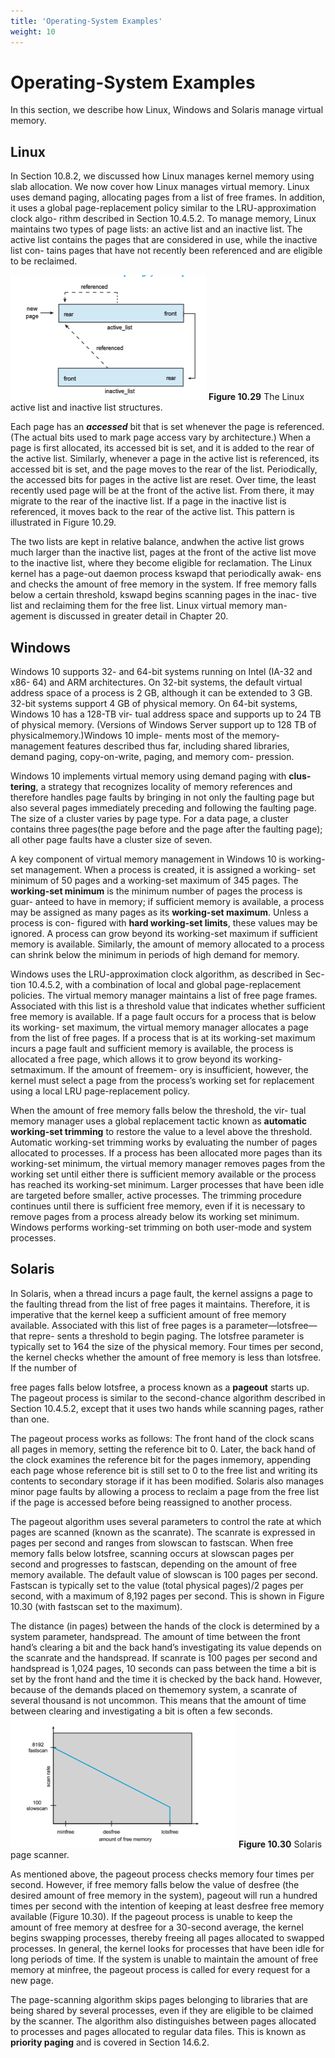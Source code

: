 ```yaml
---
title: 'Operating-System Examples'
weight: 10
---
```


# Operating-System Examples

In this section, we describe how Linux, Windows and Solaris manage virtual memory.

## Linux

In Section 10.8.2, we discussed how Linux manages kernel memory using slab allocation. We now cover how Linux manages virtual memory. Linux uses demand paging, allocating pages from a list of free frames. In addition, it uses a global page-replacement policy similar to the LRU-approximation clock algo- rithm described in Section 10.4.5.2. To manage memory, Linux maintains two types of page lists: an active list and an inactive list. The active list contains the pages that are considered in use, while the inactive list con- tains pages that have not recently been referenced and are eligible to be reclaimed.  

![Alt text](image-60.png)
**Figure 10.29** The Linux active list and inactive list structures.

Each page has an **_accessed_** bit that is set whenever the page is referenced. (The actual bits used to mark page access vary by architecture.) When a page is first allocated, its accessed bit is set, and it is added to the rear of the active list. Similarly, whenever a page in the active list is referenced, its accessed bit is set, and the page moves to the rear of the list. Periodically, the accessed bits for pages in the active list are reset. Over time, the least recently used page will be at the front of the active list. From there, it may migrate to the rear of the inactive list. If a page in the inactive list is referenced, it moves back to the rear of the active list. This pattern is illustrated in Figure 10.29.

The two lists are kept in relative balance, andwhen the active list grows much larger than the inactive list, pages at the front of the active list move to the inactive list, where they become eligible for reclamation. The Linux kernel has a page-out daemon process kswapd that periodically awak- ens and checks the amount of free memory in the system. If free memory falls below a certain threshold, kswapd begins scanning pages in the inac- tive list and reclaiming them for the free list. Linux virtual memory man- agement is discussed in greater detail in Chapter 20.

## Windows

Windows 10 supports 32- and 64-bit systems running on Intel (IA-32 and x86- 64) and ARM architectures. On 32-bit systems, the default virtual address space of a process is 2 GB, although it can be extended to 3 GB. 32-bit systems support 4 GB of physical memory. On 64-bit systems, Windows 10 has a 128-TB vir- tual address space and supports up to 24 TB of physical memory. (Versions of Windows Server support up to 128 TB of physicalmemory.)Windows 10 imple- ments most of the memory-management features described thus far, including shared libraries, demand paging, copy-on-write, paging, and memory com- pression.  

Windows 10 implements virtual memory using demand paging with **clus- tering**, a strategy that recognizes locality of memory references and therefore handles page faults by bringing in not only the faulting page but also several pages immediately preceding and following the faulting page. The size of a cluster varies by page type. For a data page, a cluster contains three pages(the page before and the page after the faulting page); all other page faults have a cluster size of seven.

A key component of virtual memory management in Windows 10 is working-set management. When a process is created, it is assigned a working- set minimum of 50 pages and a working-set maximum of 345 pages. The **working-set minimum** is the minimum number of pages the process is guar- anteed to have in memory; if sufficient memory is available, a process may be assigned as many pages as its **working-set maximum**. Unless a process is con- figured with **hard working-set limits**, these values may be ignored. A process can grow beyond its working-set maximum if sufficient memory is available. Similarly, the amount of memory allocated to a process can shrink below the minimum in periods of high demand for memory.

Windows uses the LRU-approximation clock algorithm, as described in Sec- tion 10.4.5.2, with a combination of local and global page-replacement policies. The virtual memory manager maintains a list of free page frames. Associated with this list is a threshold value that indicates whether sufficient free memory is available. If a page fault occurs for a process that is below its working- set maximum, the virtual memory manager allocates a page from the list of free pages. If a process that is at its working-set maximum incurs a page fault and sufficient memory is available, the process is allocated a free page, which allows it to grow beyond its working-setmaximum. If the amount of freemem- ory is insufficient, however, the kernel must select a page from the process’s working set for replacement using a local LRU page-replacement policy.

When the amount of free memory falls below the threshold, the vir- tual memory manager uses a global replacement tactic known as **automatic working-set trimming** to restore the value to a level above the threshold. Automatic working-set trimming works by evaluating the number of pages allocated to processes. If a process has been allocated more pages than its working-set minimum, the virtual memory manager removes pages from the working set until either there is sufficient memory available or the process has reached its working-set minimum. Larger processes that have been idle are targeted before smaller, active processes. The trimming procedure continues until there is sufficient free memory, even if it is necessary to remove pages from a process already below its working set minimum. Windows performs working-set trimming on both user-mode and system processes.

## Solaris

In Solaris, when a thread incurs a page fault, the kernel assigns a page to the faulting thread from the list of free pages it maintains. Therefore, it is imperative that the kernel keep a sufficient amount of free memory available. Associated with this list of free pages is a parameter—lotsfree—that repre- sents a threshold to begin paging. The lotsfree parameter is typically set to 1∕64 the size of the physical memory. Four times per second, the kernel checks whether the amount of free memory is less than lotsfree. If the number of  

free pages falls below lotsfree, a process known as a **pageout** starts up. The pageout process is similar to the second-chance algorithm described in Section 10.4.5.2, except that it uses two hands while scanning pages, rather than one.

The pageout process works as follows: The front hand of the clock scans all pages in memory, setting the reference bit to 0. Later, the back hand of the clock examines the reference bit for the pages inmemory, appending each page whose reference bit is still set to 0 to the free list and writing its contents to secondary storage if it has been modified. Solaris also manages minor page faults by allowing a process to reclaim a page from the free list if the page is accessed before being reassigned to another process.

The pageout algorithm uses several parameters to control the rate at which pages are scanned (known as the scanrate). The scanrate is expressed in pages per second and ranges from slowscan to fastscan. When free memory falls below lotsfree, scanning occurs at slowscan pages per second and progresses to fastscan, depending on the amount of free memory available. The default value of slowscan is 100 pages per second. Fastscan is typically set to the value (total physical pages)/2 pages per second, with a maximum of 8,192 pages per second. This is shown in Figure 10.30 (with fastscan set to the maximum).

The distance (in pages) between the hands of the clock is determined by a system parameter, handspread. The amount of time between the front hand’s clearing a bit and the back hand’s investigating its value depends on the scanrate and the handspread. If scanrate is 100 pages per second and handspread is 1,024 pages, 10 seconds can pass between the time a bit is set by the front hand and the time it is checked by the back hand. However, because of the demands placed on thememory system, a scanrate of several thousand is not uncommon. This means that the amount of time between clearing and investigating a bit is often a few seconds.
![Alt text](image-61.png)
**Figure 10.30** Solaris page scanner.  

As mentioned above, the pageout process checks memory four times per second. However, if free memory falls below the value of desfree (the desired amount of free memory in the system), pageout will run a hundred times per second with the intention of keeping at least desfree free memory available (Figure 10.30). If the pageout process is unable to keep the amount of free memory at desfree for a 30-second average, the kernel begins swapping processes, thereby freeing all pages allocated to swapped processes. In general, the kernel looks for processes that have been idle for long periods of time. If the system is unable to maintain the amount of free memory at minfree, the pageout process is called for every request for a new page.

The page-scanning algorithm skips pages belonging to libraries that are being shared by several processes, even if they are eligible to be claimed by the scanner. The algorithm also distinguishes between pages allocated to processes and pages allocated to regular data files. This is known as **priority paging** and is covered in Section 14.6.2.